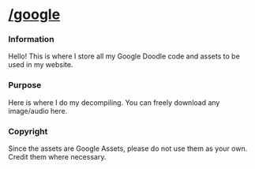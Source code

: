 # [/google](https://praquron.github.io/google)

### Information
Hello! This is where I store all my Google Doodle code and assets to be used in my website.

### Purpose
Here is where I do my decompiling. You can freely download any image/audio here.

### Copyright
Since the assets are Google Assets, please do not use them as your own. Credit them where necessary.
